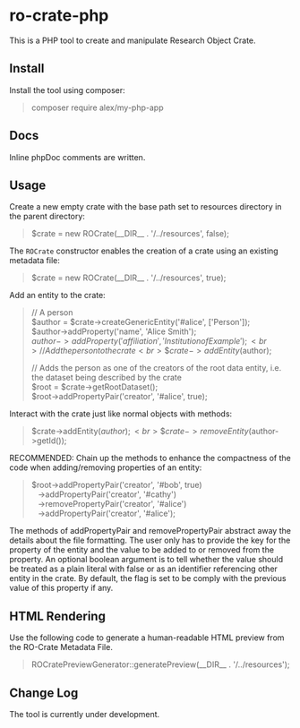# ro-crate-php

This is a PHP tool to create and manipulate Research Object Crate.

## Install

Install the tool using composer:
>composer require alex/my-php-app

## Docs
Inline phpDoc comments are written.

## Usage

Create a new empty crate with the base path set to resources directory in the parent directory:

> $crate = new  ROCrate(\_\_DIR\_\_  .  '/../resources', false);
	
The `ROCrate` constructor enables the creation of a crate using an existing metadata file:

> $crate = new ROCrate(\_\_DIR\_\_ . '/../resources', true);
	
Add an entity to the crate:
> // A person
> <br> $author = $crate->createGenericEntity('#alice', ['Person']);
> <br> $author->addProperty('name', 'Alice Smith');
> <br> $author->addProperty('affiliation', 'Institution of Example');
> <br> // Add the person to the crate
> <br> \$crate->addEntity($author);
>
> // Adds the person as one of the creators of the root data entity, i.e. the dataset being described by the crate
> <br> $root = $crate->getRootDataset();
> <br> $root->addPropertyPair('creator', '#alice', true);

Interact with the crate just like normal objects with methods:
> \$crate->addEntity($author);
> <br> \$crate->removeEntity($author->getId());

RECOMMENDED: Chain up the methods to enhance the compactness of the code when adding/removing properties of an entity:
> $root->addPropertyPair('creator', '#bob', true)
> <br> &ensp; ->addPropertyPair('creator', '#cathy')
> <br> &ensp; ->removePropertyPair('creator', '#alice')
> <br> &ensp; ->addPropertyPair('creator', '#alice');

The methods of addPropertyPair and removePropertyPair abstract away the details about the file formatting. The user only has to provide the key for the property of the entity and the value to be added to or removed from the property. An optional boolean argument is to tell whether the value should be treated as a plain literal with false or as an identifier referencing other entity in the crate. By default, the flag is set to be comply with the previous value of this property if any.

## HTML Rendering
Use the following code to generate a human-readable HTML preview from the RO-Crate Metadata File.
> ROCratePreviewGenerator::generatePreview(\_\_DIR\_\_ . '/../resources');

## Change Log
The tool is currently under development.